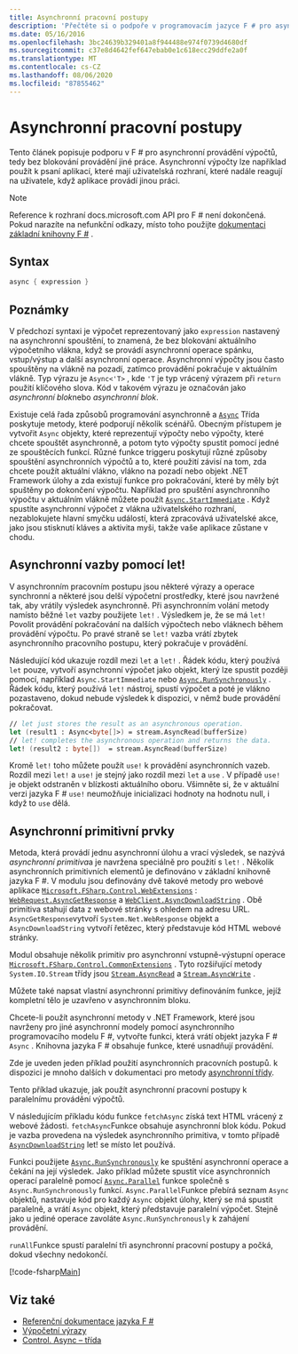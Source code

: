 ```yaml
---
title: Asynchronní pracovní postupy
description: 'Přečtěte si o podpoře v programovacím jazyce F # pro asynchronní provádění výpočtů, které se spouštějí bez blokování provádění jiné práce.'
ms.date: 05/16/2016
ms.openlocfilehash: 3bc24639b329401a8f944488e974f0739d4680df
ms.sourcegitcommit: c37e8d4642fef647ebab0e1c618ecc29ddfe2a0f
ms.translationtype: MT
ms.contentlocale: cs-CZ
ms.lasthandoff: 08/06/2020
ms.locfileid: "87855462"
---
```

# <a name="asynchronous-workflows"></a>Asynchronní pracovní postupy

Tento článek popisuje podporu v F # pro asynchronní provádění výpočtů, tedy bez blokování provádění jiné práce. Asynchronní výpočty lze například použít k psaní aplikací, které mají uživatelská rozhraní, které nadále reagují na uživatele, když aplikace provádí jinou práci.

> [!NOTE]
> Reference k rozhraní docs.microsoft.com API pro F # není dokončená. Pokud narazíte na nefunkční odkazy, místo toho použijte [dokumentaci základní knihovny F #](https://fsharp.github.io/fsharp-core-docs/) .

## <a name="syntax"></a>Syntax

```fsharp
async { expression }
```

## <a name="remarks"></a>Poznámky

V předchozí syntaxi je výpočet reprezentovaný jako `expression` nastavený na asynchronní spouštění, to znamená, že bez blokování aktuálního výpočetního vlákna, když se provádí asynchronní operace spánku, vstup/výstup a další asynchronní operace. Asynchronní výpočty jsou často spouštěny na vlákně na pozadí, zatímco provádění pokračuje v aktuálním vlákně. Typ výrazu je `Async<'T>` , kde `'T` je typ vrácený výrazem při `return` použití klíčového slova. Kód v takovém výrazu je označován jako *asynchronní blok*nebo *asynchronní blok*.

Existuje celá řada způsobů programování asynchronně a [`Async`](https://msdn.microsoft.com/library/03eb4d12-a01a-4565-a077-5e83f17cf6f7) Třída poskytuje metody, které podporují několik scénářů. Obecným přístupem je vytvořit `Async` objekty, které reprezentují výpočty nebo výpočty, které chcete spouštět asynchronně, a potom tyto výpočty spustit pomocí jedné ze spouštěcích funkcí. Různé funkce triggeru poskytují různé způsoby spouštění asynchronních výpočtů a to, které použití závisí na tom, zda chcete použít aktuální vlákno, vlákno na pozadí nebo objekt .NET Framework úlohy a zda existují funkce pro pokračování, které by měly být spuštěny po dokončení výpočtu. Například pro spuštění asynchronního výpočtu v aktuálním vlákně můžete použít [`Async.StartImmediate`](https://msdn.microsoft.com/library/2f71d1cc-187f-48cf-ac66-e7fda41c46e3) . Když spustíte asynchronní výpočet z vlákna uživatelského rozhraní, nezablokujete hlavní smyčku událostí, která zpracovává uživatelské akce, jako jsou stisknutí kláves a aktivita myši, takže vaše aplikace zůstane v chodu.

## <a name="asynchronous-binding-by-using-let"></a>Asynchronní vazby pomocí let!

V asynchronním pracovním postupu jsou některé výrazy a operace synchronní a některé jsou delší výpočetní prostředky, které jsou navržené tak, aby vrátily výsledek asynchronně. Při asynchronním volání metody namísto běžné `let` vazby použijete `let!` . Výsledkem je, že se má `let!` Povolit provádění pokračování na dalších výpočtech nebo vláknech během provádění výpočtu. Po pravé straně se `let!` vazba vrátí zbytek asynchronního pracovního postupu, který pokračuje v provádění.

Následující kód ukazuje rozdíl mezi `let` a `let!` . Řádek kódu, který používá `let` pouze, vytvoří asynchronní výpočet jako objekt, který lze spustit později pomocí, například `Async.StartImmediate` nebo [`Async.RunSynchronously`](https://msdn.microsoft.com/library/0a6663a9-50f2-4d38-8bf3-cefd1a51fd6b) . Řádek kódu, který používá `let!` nástroj, spustí výpočet a poté je vlákno pozastaveno, dokud nebude výsledek k dispozici, v němž bude provádění pokračovat.

```fsharp
// let just stores the result as an asynchronous operation.
let (result1 : Async<byte[]>) = stream.AsyncRead(bufferSize)
// let! completes the asynchronous operation and returns the data.
let! (result2 : byte[])  = stream.AsyncRead(bufferSize)
```

Kromě `let!` toho můžete použít `use!` k provádění asynchronních vazeb. Rozdíl mezi `let!` a `use!` je stejný jako rozdíl mezi `let` a `use` . V případě `use!` je objekt odstraněn v blízkosti aktuálního oboru. Všimněte si, že v aktuální verzi jazyka F # `use!` neumožňuje inicializaci hodnoty na hodnotu null, i když to `use` dělá.

## <a name="asynchronous-primitives"></a>Asynchronní primitivní prvky

Metoda, která provádí jednu asynchronní úlohu a vrací výsledek, se nazývá *asynchronní primitiva*a je navržena speciálně pro použití s `let!` . Několik asynchronních primitivních elementů je definováno v základní knihovně jazyka F #. V modulu jsou definovány dvě takové metody pro webové aplikace [`Microsoft.FSharp.Control.WebExtensions`](https://msdn.microsoft.com/library/95ef17bc-ee3f-44ba-8a11-c90fcf4cf003) : [`WebRequest.AsyncGetResponse`](https://msdn.microsoft.com/library/09a60c31-e6e2-4b5c-ad23-92a86e50060c) a [`WebClient.AsyncDownloadString`](https://msdn.microsoft.com/library/8a85a9b7-f712-4cac-a0ce-0a797f8ea32a) . Obě primitiva stahují data z webové stránky s ohledem na adresu URL. `AsyncGetResponse`vytvoří `System.Net.WebResponse` objekt a `AsyncDownloadString` vytvoří řetězec, který představuje kód HTML webové stránky.

Modul obsahuje několik primitiv pro asynchronní vstupně-výstupní operace [`Microsoft.FSharp.Control.CommonExtensions`](https://msdn.microsoft.com/library/2edb67cb-6814-4a30-849f-b6dbdd042396) . Tyto rozšiřující metody `System.IO.Stream` třídy jsou [`Stream.AsyncRead`](https://msdn.microsoft.com/library/85698aaa-bdda-47e6-abed-3730f59fda5e) a [`Stream.AsyncWrite`](https://msdn.microsoft.com/library/1b0a2751-e42a-47e1-bd27-020224adc618) .

Můžete také napsat vlastní asynchronní primitivy definováním funkce, jejíž kompletní tělo je uzavřeno v asynchronním bloku.

Chcete-li použít asynchronní metody v .NET Framework, které jsou navrženy pro jiné asynchronní modely pomocí asynchronního programovacího modelu F #, vytvořte funkci, která vrátí objekt jazyka F # `Async` . Knihovna jazyka F # obsahuje funkce, které usnadňují provádění.

Zde je uveden jeden příklad použití asynchronních pracovních postupů. k dispozici je mnoho dalších v dokumentaci pro metody [asynchronní třídy](https://msdn.microsoft.com/library/03eb4d12-a01a-4565-a077-5e83f17cf6f7).

Tento příklad ukazuje, jak použít asynchronní pracovní postupy k paralelnímu provádění výpočtů.

V následujícím příkladu kódu funkce `fetchAsync` získá text HTML vrácený z webové žádosti. `fetchAsync`Funkce obsahuje asynchronní blok kódu. Pokud je vazba provedena na výsledek asynchronního primitiva, v tomto případě [`AsyncDownloadString`](https://msdn.microsoft.com/library/8a85a9b7-f712-4cac-a0ce-0a797f8ea32a) let! se místo let používá.

Funkci použijete [`Async.RunSynchronously`](https://msdn.microsoft.com/library/0a6663a9-50f2-4d38-8bf3-cefd1a51fd6b) ke spuštění asynchronní operace a čekání na její výsledek. Jako příklad můžete spustit více asynchronních operací paralelně pomocí [`Async.Parallel`](https://msdn.microsoft.com/library/aa9b0355-2d55-4858-b943-cbe428de9dc4) funkce společně s `Async.RunSynchronously` funkcí. `Async.Parallel`Funkce přebírá seznam `Async` objektů, nastavuje kód pro každý `Async` objekt úlohy, který se má spustit paralelně, a vrátí `Async` objekt, který představuje paralelní výpočet. Stejně jako u jediné operace zavoláte `Async.RunSynchronously` k zahájení provádění.

`runAll`Funkce spustí paralelní tři asynchronní pracovní postupy a počká, dokud všechny nedokončí.

[!code-fsharp[Main](~/samples/snippets/fsharp/lang-ref-2/snippet8003.fs)]

## <a name="see-also"></a>Viz také

- [Referenční dokumentace jazyka F #](index.md)
- [Výpočetní výrazy](computation-expressions.md)
- [Control. Async – třída](https://msdn.microsoft.com/visualfsharpdocs/conceptual/control.async-class-%5bfsharp%5d)
